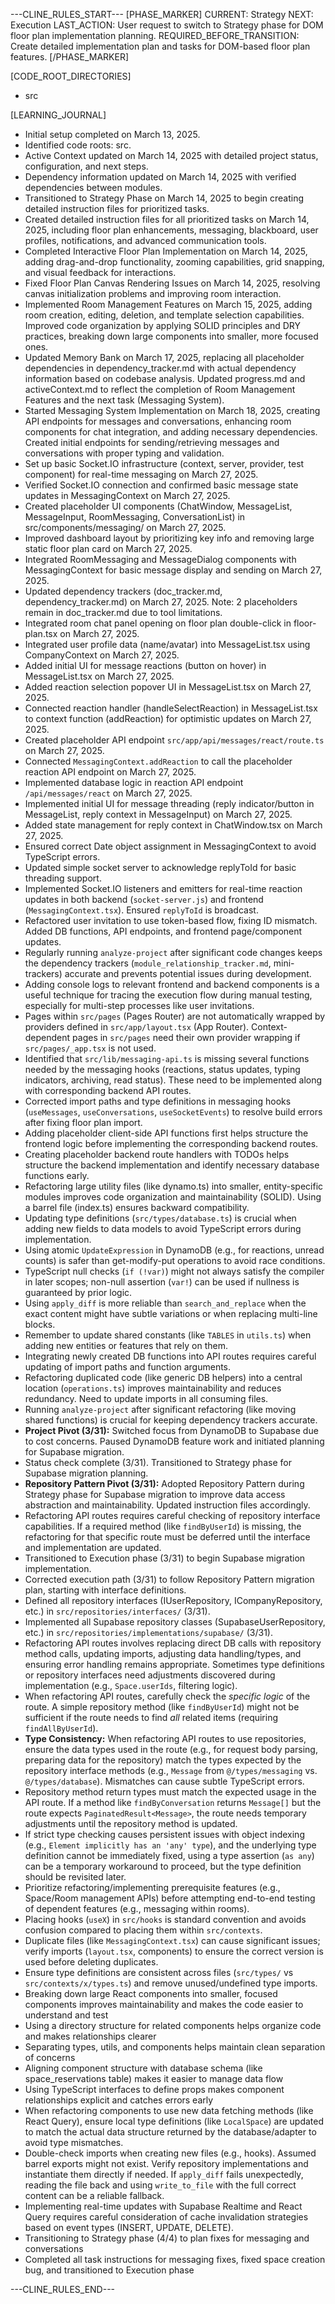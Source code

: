 ---CLINE_RULES_START---
[PHASE_MARKER]
CURRENT: Strategy
NEXT: Execution
LAST_ACTION: User request to switch to Strategy phase for DOM floor plan implementation planning.
REQUIRED_BEFORE_TRANSITION: Create detailed implementation plan and tasks for DOM-based floor plan features.
[/PHASE_MARKER]

[CODE_ROOT_DIRECTORIES]
- src

[LEARNING_JOURNAL]
- Initial setup completed on March 13, 2025.
- Identified code roots: src.
- Active Context updated on March 14, 2025 with detailed project status, configuration, and next steps.
- Dependency information updated on March 14, 2025 with verified dependencies between modules.
- Transitioned to Strategy Phase on March 14, 2025 to begin creating detailed instruction files for prioritized tasks.
- Created detailed instruction files for all prioritized tasks on March 14, 2025, including floor plan enhancements, messaging, blackboard, user profiles, notifications, and advanced communication tools.
- Completed Interactive Floor Plan Implementation on March 14, 2025, adding drag-and-drop functionality, zooming capabilities, grid snapping, and visual feedback for interactions.
- Fixed Floor Plan Canvas Rendering Issues on March 14, 2025, resolving canvas initialization problems and improving room interaction.
- Implemented Room Management Features on March 15, 2025, adding room creation, editing, deletion, and template selection capabilities. Improved code organization by applying SOLID principles and DRY practices, breaking down large components into smaller, more focused ones.
- Updated Memory Bank on March 17, 2025, replacing all placeholder dependencies in dependency_tracker.md with actual dependency information based on codebase analysis. Updated progress.md and activeContext.md to reflect the completion of Room Management Features and the next task (Messaging System).
- Started Messaging System Implementation on March 18, 2025, creating API endpoints for messages and conversations, enhancing room components for chat integration, and adding necessary dependencies. Created initial endpoints for sending/retrieving messages and conversations with proper typing and validation.
- Set up basic Socket.IO infrastructure (context, server, provider, test component) for real-time messaging on March 27, 2025.
- Verified Socket.IO connection and confirmed basic message state updates in MessagingContext on March 27, 2025.
- Created placeholder UI components (ChatWindow, MessageList, MessageInput, RoomMessaging, ConversationList) in src/components/messaging/ on March 27, 2025.
- Improved dashboard layout by prioritizing key info and removing large static floor plan card on March 27, 2025.
- Integrated RoomMessaging and MessageDialog components with MessagingContext for basic message display and sending on March 27, 2025.
- Updated dependency trackers (doc_tracker.md, dependency_tracker.md) on March 27, 2025. Note: 2 placeholders remain in doc_tracker.md due to tool limitations.
- Integrated room chat panel opening on floor plan double-click in floor-plan.tsx on March 27, 2025.
- Integrated user profile data (name/avatar) into MessageList.tsx using CompanyContext on March 27, 2025.
- Added initial UI for message reactions (button on hover) in MessageList.tsx on March 27, 2025.
- Added reaction selection popover UI in MessageList.tsx on March 27, 2025.
- Connected reaction handler (handleSelectReaction) in MessageList.tsx to context function (addReaction) for optimistic updates on March 27, 2025.
- Created placeholder API endpoint `src/app/api/messages/react/route.ts` on March 27, 2025.
- Connected `MessagingContext.addReaction` to call the placeholder reaction API endpoint on March 27, 2025.
- Implemented database logic in reaction API endpoint `/api/messages/react` on March 27, 2025.
- Implemented initial UI for message threading (reply indicator/button in MessageList, reply context in MessageInput) on March 27, 2025.
- Added state management for reply context in ChatWindow.tsx on March 27, 2025.
- Ensured correct Date object assignment in MessagingContext to avoid TypeScript errors.
- Updated simple socket server to acknowledge replyToId for basic threading support.
- Implemented Socket.IO listeners and emitters for real-time reaction updates in both backend (`socket-server.js`) and frontend (`MessagingContext.tsx`). Ensured `replyToId` is broadcast.
- Refactored user invitation to use token-based flow, fixing ID mismatch. Added DB functions, API endpoints, and frontend page/component updates.
- Regularly running `analyze-project` after significant code changes keeps the dependency trackers (`module_relationship_tracker.md`, mini-trackers) accurate and prevents potential issues during development.
- Adding console logs to relevant frontend and backend components is a useful technique for tracing the execution flow during manual testing, especially for multi-step processes like user invitations.
- Pages within `src/pages` (Pages Router) are not automatically wrapped by providers defined in `src/app/layout.tsx` (App Router). Context-dependent pages in `src/pages` need their own provider wrapping if `src/pages/_app.tsx` is not used.
- Identified that `src/lib/messaging-api.ts` is missing several functions needed by the messaging hooks (reactions, status updates, typing indicators, archiving, read status). These need to be implemented along with corresponding backend API routes.
- Corrected import paths and type definitions in messaging hooks (`useMessages`, `useConversations`, `useSocketEvents`) to resolve build errors after fixing floor plan import.
- Adding placeholder client-side API functions first helps structure the frontend logic before implementing the corresponding backend routes.
- Creating placeholder backend route handlers with TODOs helps structure the backend implementation and identify necessary database functions early.
- Refactoring large utility files (like dynamo.ts) into smaller, entity-specific modules improves code organization and maintainability (SOLID). Using a barrel file (index.ts) ensures backward compatibility.
- Updating type definitions (`src/types/database.ts`) is crucial when adding new fields to data models to avoid TypeScript errors during implementation.
- Using atomic `UpdateExpression` in DynamoDB (e.g., for reactions, unread counts) is safer than get-modify-put operations to avoid race conditions.
- TypeScript null checks (`if (!var)`) might not always satisfy the compiler in later scopes; non-null assertion (`var!`) can be used if nullness is guaranteed by prior logic.
- Using `apply_diff` is more reliable than `search_and_replace` when the exact content might have subtle variations or when replacing multi-line blocks.
- Remember to update shared constants (like `TABLES` in `utils.ts`) when adding new entities or features that rely on them.
- Integrating newly created DB functions into API routes requires careful updating of import paths and function arguments.
- Refactoring duplicated code (like generic DB helpers) into a central location (`operations.ts`) improves maintainability and reduces redundancy. Need to update imports in all consuming files.
- Running `analyze-project` after significant refactoring (like moving shared functions) is crucial for keeping dependency trackers accurate.
- **Project Pivot (3/31):** Switched focus from DynamoDB to Supabase due to cost concerns. Paused DynamoDB feature work and initiated planning for Supabase migration.
- Status check complete (3/31). Transitioned to Strategy phase for Supabase migration planning.
- **Repository Pattern Pivot (3/31):** Adopted Repository Pattern during Strategy phase for Supabase migration to improve data access abstraction and maintainability. Updated instruction files accordingly.
- Refactoring API routes requires careful checking of repository interface capabilities. If a required method (like `findByUserId`) is missing, the refactoring for that specific route must be deferred until the interface and implementation are updated.
- Transitioned to Execution phase (3/31) to begin Supabase migration implementation.
- Corrected execution path (3/31) to follow Repository Pattern migration plan, starting with interface definitions.
- Defined all repository interfaces (IUserRepository, ICompanyRepository, etc.) in `src/repositories/interfaces/` (3/31).
- Implemented all Supabase repository classes (SupabaseUserRepository, etc.) in `src/repositories/implementations/supabase/` (3/31).
- Refactoring API routes involves replacing direct DB calls with repository method calls, updating imports, adjusting data handling/types, and ensuring error handling remains appropriate. Sometimes type definitions or repository interfaces need adjustments discovered during implementation (e.g., `Space.userIds`, filtering logic).
- When refactoring API routes, carefully check the *specific logic* of the route. A simple repository method (like `findByUserId`) might not be sufficient if the route needs to find *all* related items (requiring `findAllByUserId`).
- **Type Consistency:** When refactoring API routes to use repositories, ensure the data types used in the route (e.g., for request body parsing, preparing data for the repository) match the types expected by the repository interface methods (e.g., `Message` from `@/types/messaging` vs. `@/types/database`). Mismatches can cause subtle TypeScript errors.
- Repository method return types must match the expected usage in the API route. If a method like `findByConversation` returns `Message[]` but the route expects `PaginatedResult<Message>`, the route needs temporary adjustments until the repository method is updated.
- If strict type checking causes persistent issues with object indexing (e.g., `Element implicitly has an 'any' type`), and the underlying type definition cannot be immediately fixed, using a type assertion (`as any`) can be a temporary workaround to proceed, but the type definition should be revisited later.
- Prioritize refactoring/implementing prerequisite features (e.g., Space/Room management APIs) before attempting end-to-end testing of dependent features (e.g., messaging within rooms).
- Placing hooks (`useX`) in `src/hooks` is standard convention and avoids confusion compared to placing them within `src/contexts`.
- Duplicate files (like `MessagingContext.tsx`) can cause significant issues; verify imports (`layout.tsx`, components) to ensure the correct version is used before deleting duplicates.
- Ensure type definitions are consistent across files (`src/types/` vs `src/contexts/x/types.ts`) and remove unused/undefined type imports.
- Breaking down large React components into smaller, focused components improves maintainability and makes the code easier to understand and test
- Using a directory structure for related components helps organize code and makes relationships clearer
- Separating types, utils, and components helps maintain clean separation of concerns
- Aligning component structure with database schema (like space_reservations table) makes it easier to manage data flow
- Using TypeScript interfaces to define props makes component relationships explicit and catches errors early
- When refactoring components to use new data fetching methods (like React Query), ensure local type definitions (like `LocalSpace`) are updated to match the actual data structure returned by the database/adapter to avoid type mismatches.
- Double-check imports when creating new files (e.g., hooks). Assumed barrel exports might not exist. Verify repository implementations and instantiate them directly if needed. If `apply_diff` fails unexpectedly, reading the file back and using `write_to_file` with the full correct content can be a reliable fallback.
- Implementing real-time updates with Supabase Realtime and React Query requires careful consideration of cache invalidation strategies based on event types (INSERT, UPDATE, DELETE).
- Transitioning to Strategy phase (4/4) to plan fixes for messaging and conversations
- Completed all task instructions for messaging fixes, fixed space creation bug, and transitioned to Execution phase

---CLINE_RULES_END---
